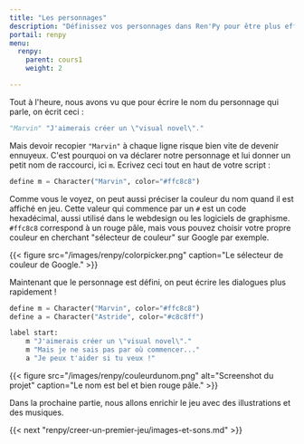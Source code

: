 ```yaml
---
title: "Les personnages"
description: "Définissez vos personnages dans Ren'Py pour être plus efficace et choisir leur couleur."
portail: renpy
menu:
  renpy:
    parent: cours1
    weight: 2

---
```


Tout à l'heure, nous avons vu que pour écrire le nom du personnage qui parle, on écrit ceci :

```python
"Marvin" "J'aimerais créer un \"visual novel\"."
```

Mais devoir recopier `"Marvin"` à chaque ligne risque bien vite de devenir ennuyeux. C'est pourquoi on va déclarer notre personnage et lui donner un petit nom de raccourci, ici `m`. Ecrivez ceci tout en haut de votre script :

```python
define m = Character("Marvin", color="#ffc8c8")
```

Comme vous le voyez, on peut aussi préciser la couleur du nom quand il est affiché en jeu. Cette valeur qui commence par un `#` est un code hexadécimal, aussi utilisé dans le webdesign ou les logiciels de graphisme. `#ffc8c8` correspond à un rouge pâle, mais vous pouvez choisir votre propre couleur en cherchant "sélecteur de couleur" sur Google par exemple.

{{< figure src="/images/renpy/colorpicker.png" caption="Le sélecteur de couleur de Google." >}}

Maintenant que le personnage est défini, on peut écrire les dialogues plus rapidement !

```python
define m = Character("Marvin", color="#ffc8c8")
define a = Character("Astride", color="#c8c8ff")

label start:
    m "J'aimerais créer un \"visual novel\"."
    m "Mais je ne sais pas par où commencer..."
    a "Je peux t'aider si tu veux !"
```

{{< figure src="/images/renpy/couleurdunom.png" alt="Screenshot du projet" caption="Le nom est bel et bien rouge pâle." >}}

Dans la prochaine partie, nous allons enrichir le jeu avec des illustrations et des musiques.

{{< next "renpy/creer-un-premier-jeu/images-et-sons.md" >}}